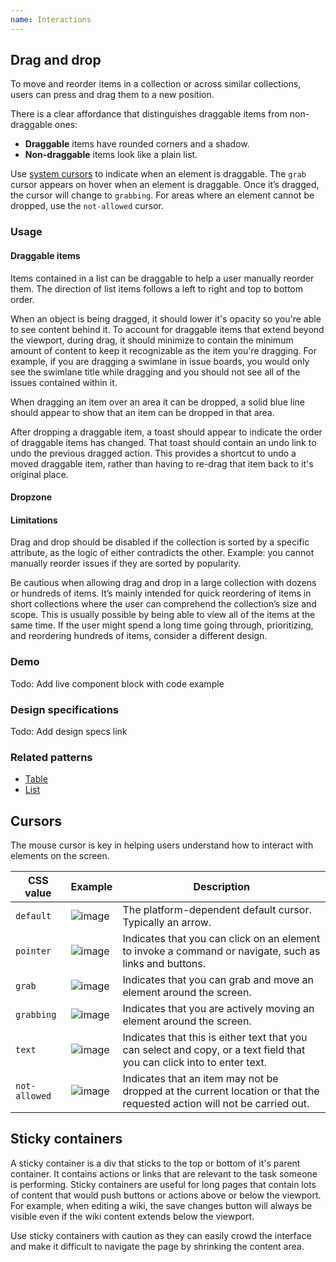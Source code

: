```yaml
---
name: Interactions
---
```


## Drag and drop

To move and reorder items in a collection or across similar collections, users can press and drag them to a new position.

There is a clear affordance that distinguishes draggable items from non-draggable ones:

- **Draggable** items have rounded corners and a shadow.
- **Non-draggable** items look like a plain list.

Use [system cursors](#cursors) to indicate when an element is draggable. The `grab` cursor appears on hover when an element is draggable. Once it’s dragged, the cursor will change to `grabbing`. For areas where an element cannot be dropped, use the `not-allowed` cursor.

### Usage

#### Draggable items

Items contained in a list can be draggable to help a user manually reorder them. The direction of list items follows a left to right and top to bottom order.

<!-- What happens if the object is particularly tall or wide (maybe even taller or wider than the area it is being previewed in)? An example of this would be dragging a tall board list or board swimlane (where the item could potentially be >1x the height of the screen. -->
<!-- What does a draggable item look like? How does it respond when dragging? -->

When an object is being dragged, it should lower it's opacity so you're able to see content behind it. To account for draggable items that extend beyond the viewport, during drag, it should minimize to contain the minimum amount of content to keep it recognizable as the item you're dragging. For example, if you are dragging a swimlane in issue boards, you would only see the swimlane title while dragging and you should not see all of the issues contained within it.

<!-- How do we best afford that an object can be dragged? How might we make good use of our drag handle icons? -->
<!-- Where and how should we provide guidance on which axis a user can drag? -->

When dragging an item over an area it can be dropped, a solid blue line should appear to show that an item can be dropped in that area. 

<!-- How do users "undo" or "abort" the drag action while it is happening or right after? -->
<!-- How do we confirm an action has taken place as intended? Any microinteractions around dragging, landing/snapping in place, undoing? -->

After dropping a draggable item, a toast should appear to indicate the order of draggable items has changed. That toast should contain an undo link to undo the previous dragged action. This provides a shortcut to undo a moved draggable item, rather than having to re-drag that item back to it's original place. 

<!-- This interaction model is used to transform the position of elements. Usually, these are items in collections with other similar items. When moving items across collections, the collections should be similar in content. -->

#### Dropzone

<!-- Could we simplify this drop target design in some way? Does it need to be a preview of the object, or can it be its own design? -->

<!-- How do we indicate that a drop target is not viable, that a user can't drag an object somewhere, and why? -->

#### Limitations

Drag and drop should be disabled if the collection is sorted by a specific attribute, as the logic of either contradicts the other. Example: you cannot manually reorder issues if they are sorted by popularity.

Be cautious when allowing drag and drop in a large collection with dozens or hundreds of items. It’s mainly intended for quick reordering of items in short collections where the user can comprehend the collection’s size and scope. This is usually possible by being able to view all of the items at the same time. If the user might spend a long time going through, prioritizing, and reordering hundreds of items, consider a different design.

### Demo

Todo: Add live component block with code example

### Design specifications

Todo: Add design specs link

### Related patterns

- [Table](/components/table)
- [List](/components/list)

## Cursors

The mouse cursor is key in helping users understand how to interact with elements on the screen.

| **CSS value** | **Example** | **Description** |
| --- | --- | --- |
| `default` | ![image](/img/cursors-default.svg) | The platform-dependent default cursor. Typically an arrow. |
| `pointer` | ![image](/img/cursors-pointer.svg) | Indicates that you can click on an element to invoke a command or navigate, such as links and buttons. |
| `grab` | ![image](/img/cursors-grab.svg) | Indicates that you can grab and move an element around the screen. |
| `grabbing` | ![image](/img/cursors-grabbing.svg) | Indicates that you are actively moving an element around the screen. |
| `text` | ![image](/img/cursors-text.svg) | Indicates that this is either text that you can select and copy, or a text field that you can click into to enter text. |
| `not-allowed` | ![image](/img/cursors-notallowed.svg) | Indicates that an item may not be dropped at the current location or that the requested action will not be carried out. |

## Sticky containers

A sticky container is a div that sticks to the top or bottom of it's parent container. It contains actions or links that are relevant to the task someone is performing. Sticky containers are useful for long pages that contain lots of content that would push buttons or actions above or below the viewport. For example, when editing a wiki, the save changes button will always be visible even if the wiki content extends below the viewport.

Use sticky containers with caution as they can easily crowd the interface and make it difficult to navigate the page by shrinking the content area.
